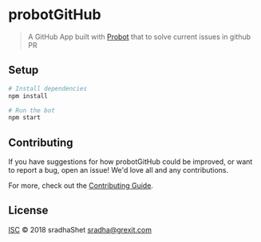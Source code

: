 # probotGitHub

> A GitHub App built with [Probot](https://github.com/probot/probot) that to solve current issues in github PR

## Setup

```sh
# Install dependencies
npm install

# Run the bot
npm start
```

## Contributing

If you have suggestions for how probotGitHub could be improved, or want to report a bug, open an issue! We'd love all and any contributions.

For more, check out the [Contributing Guide](CONTRIBUTING.md).

## License

[ISC](LICENSE) © 2018 sradhaShet <sradha@grexit.com>
